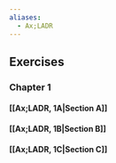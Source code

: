 ```yaml
---
aliases:
  - Ax;LADR
---
```

## Exercises
### Chapter 1
#### [[Ax;LADR, 1A|Section A]]
#### [[Ax;LADR, 1B|Section B]]
#### [[Ax;LADR, 1C|Section C]]

